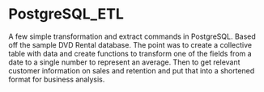 # PostgreSQL_ETL
A few simple transformation and extract commands in PostgreSQL.
Based off the sample DVD Rental database.
The point was to create a collective table with data and create functions to transform one of the fields from a date to a single number to represent an average. 
Then to get relevant customer information on sales and retention and put that into a shortened format for business analysis.
